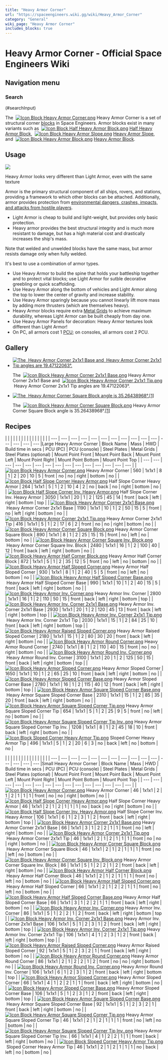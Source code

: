 ```yaml
---
title: "Heavy Armor Corner"
url: "https://spaceengineers.wiki.gg/wiki/Heavy_Armor_Corner"
category: "General"
wiki_page: "Heavy Armor Corner"
includes_blocks: true
---
```


# Heavy Armor Corner - Official Space Engineers Wiki

## Navigation menu

### Search

(#searchInput)

The  [![Icon Block Heavy Armor Corner.png](https://spaceengineers.wiki.gg/images/thumb/3/3a/Icon_Block_Heavy_Armor_Corner.png/21px-Icon_Block_Heavy_Armor_Corner.png?6c6987)](https://spaceengineers.wiki.gg/wiki/Heavy_Armor_Corner "Heavy Armor Corner") Heavy Armor Corner is a set of structural corner [blocks](https://spaceengineers.wiki.gg/wiki/Block "Block") in Space Engineers. Armor blocks exist in many variants such as  [![Icon Block Half Heavy Armor Block.png](https://spaceengineers.wiki.gg/images/thumb/1/18/Icon_Block_Half_Heavy_Armor_Block.png/21px-Icon_Block_Half_Heavy_Armor_Block.png?576a2b)](https://spaceengineers.wiki.gg/wiki/Half_Heavy_Armor_Block "Half Heavy Armor Block") [Half Heavy Armor Block](https://spaceengineers.wiki.gg/wiki/Half_Heavy_Armor_Block "Half Heavy Armor Block"),  [![Icon Block Heavy Armor Slope.png](https://spaceengineers.wiki.gg/images/thumb/6/6a/Icon_Block_Heavy_Armor_Slope.png/21px-Icon_Block_Heavy_Armor_Slope.png?b6bfa1)](https://spaceengineers.wiki.gg/wiki/Heavy_Armor_Slope "Heavy Armor Slope") [Heavy Armor Slope](https://spaceengineers.wiki.gg/wiki/Heavy_Armor_Slope "Heavy Armor Slope"), and  [![Icon Block Heavy Armor Block.png](https://spaceengineers.wiki.gg/images/thumb/b/bd/Icon_Block_Heavy_Armor_Block.png/21px-Icon_Block_Heavy_Armor_Block.png?32be9b)](https://spaceengineers.wiki.gg/wiki/Heavy_Armor_Block "Heavy Armor Block") [Heavy Armor Block](https://spaceengineers.wiki.gg/wiki/Heavy_Armor_Block "Heavy Armor Block").

## Usage

[![](https://spaceengineers.wiki.gg/images/thumb/4/4e/Heavy_armor_wood_panelling.png/320px-Heavy_armor_wood_panelling.png?436e7c)](https://spaceengineers.wiki.gg/wiki/File:Heavy_armor_wood_panelling.png)

Heavy Armor looks very different than Light Armor, even with the same texture

Armor is the primary structural component of all ships, rovers, and stations, providing a framework to which other blocks can be attached. Additionally, armor provides protection from [environmental dangers, crashes, impacts, and attacks from hostile players](https://spaceengineers.wiki.gg/wiki/Damage_Mechanics "Damage Mechanics").

*   Light Armor is cheap to build and light-weight, but provides only basic protection.
*   Heavy armor provides the best structural integrity and is much more resistant to damage, but has a high material cost and drastically increases the ship's mass.

Note that welded and unwelded blocks have the same mass, but armor resists damage only when fully welded.

It's best to use a combination of armor types.

*   Use Heavy Armor to build the spine that holds your battleship together and to protect vital blocks; use Light Armor for sutble decorative greebling or quick scaffolding.
*   Use Heavy Armor along the bottom of vehicles and Light Armor along the top to lower the center of gravity and increase stability.
*   Use Heavy Armor sparingly because you cannot linearly lift more mass by adding more thrusters (which are themselves heavy).
*   Heavy Armor blocks require extra [Metal Grids](https://spaceengineers.wiki.gg/wiki/Metal_Grid "Metal Grid") to achieve maximum durability, whereas Light Armor can be built cheaply from day one.
*   Use Heavy Armor Panels for decoration: Heavy Armor textures look different than Light Armor!
*   On PC, all armors cost 1 [PCU](https://spaceengineers.wiki.gg/wiki/PCU "PCU"); on consoles, all armors cost 2 PCU.

## Gallery

*   [![The  Heavy Armor Corner 2x1x1 Base and  Heavy Armor Corner 2x1x1 Tip angles are 19.47122063°.](https://spaceengineers.wiki.gg/images/thumb/d/dd/Armor_corner_2x1x1_tip_and_base_angle_by_Kennet0805.jpg/120px-Armor_corner_2x1x1_tip_and_base_angle_by_Kennet0805.jpg?152fef)](https://spaceengineers.wiki.gg/wiki/File:Armor_corner_2x1x1_tip_and_base_angle_by_Kennet0805.jpg "The  Heavy Armor Corner 2x1x1 Base and  Heavy Armor Corner 2x1x1 Tip angles are 19.47122063°.")
    
    The  [![Icon Block Heavy Armor Corner 2x1x1 Base.png](https://spaceengineers.wiki.gg/images/thumb/e/e0/Icon_Block_Heavy_Armor_Corner_2x1x1_Base.png/21px-Icon_Block_Heavy_Armor_Corner_2x1x1_Base.png?25b129)](https://spaceengineers.wiki.gg/wiki/Heavy_Armor_Corner_2x1x1_Base "Heavy Armor Corner 2x1x1 Base") Heavy Armor Corner 2x1x1 Base and  [![Icon Block Heavy Armor Corner 2x1x1 Tip.png](https://spaceengineers.wiki.gg/images/thumb/0/0a/Icon_Block_Heavy_Armor_Corner_2x1x1_Tip.png/21px-Icon_Block_Heavy_Armor_Corner_2x1x1_Tip.png?6be0c9)](https://spaceengineers.wiki.gg/wiki/Heavy_Armor_Corner_2x1x1_Tip "Heavy Armor Corner 2x1x1 Tip") Heavy Armor Corner 2x1x1 Tip angles are 19.47122063°.
    
*   [![The  Heavy Armor Corner Square Block angle is 35.26438968°.[1]](https://spaceengineers.wiki.gg/images/thumb/6/6c/Armor_corner_square_angle_by_Kennet0805.png/120px-Armor_corner_square_angle_by_Kennet0805.png?d38300)](https://spaceengineers.wiki.gg/wiki/File:Armor_corner_square_angle_by_Kennet0805.png "The  Heavy Armor Corner Square Block angle is 35.26438968°.[1]")
    
    The  [![Icon Block Heavy Armor Corner Square Block.png](https://spaceengineers.wiki.gg/images/thumb/a/a6/Icon_Block_Heavy_Armor_Corner_Square_Block.png/21px-Icon_Block_Heavy_Armor_Corner_Square_Block.png?230e6a)](https://spaceengineers.wiki.gg/wiki/Heavy_Armor_Corner_Square_Block "Heavy Armor Corner Square Block") Heavy Armor Corner Square Block angle is 35.26438968°.[\[1\]](#cite_note-1)
    

## Recipes

|     |     |     |     |     |     |     |     |     |     |     |     |     |     |     |
| --- | --- | --- | --- | --- | --- | --- | --- | --- | --- | --- | --- | --- | --- | --- |Large Heavy Armor Corner
| Block Name | Mass | HWD | Build time in secs | PCU (PC) | PCU (console) | Steel Plates | Metal Grids | Steel Plates (optional) | Mount Point Front | Mount Point Back | Mount Point Left | Mount Point Right | Mount Point Bottom | Mount Point Top |
| --- | --- | --- | --- | --- | --- | --- | --- | --- | --- | --- | --- | --- | --- | --- |
| [![Icon Block Heavy Armor Corner.png](https://spaceengineers.wiki.gg/images/thumb/3/3a/Icon_Block_Heavy_Armor_Corner.png/21px-Icon_Block_Heavy_Armor_Corner.png?6c6987)](https://spaceengineers.wiki.gg/wiki/Heavy_Armor_Corner "Heavy Armor Corner") Heavy Armor Corner | 560 | 1x1x1 | 8   | 1   | 2   | 20  | 10  | 5   | front | no  | no  | right | bottom | no  |
| [![Icon Block Half Slope Corner Heavy Armor.png](https://spaceengineers.wiki.gg/images/thumb/b/b6/Icon_Block_Half_Slope_Corner_Heavy_Armor.png/21px-Icon_Block_Half_Slope_Corner_Heavy_Armor.png?f9f60a)](https://spaceengineers.wiki.gg/wiki/Half_Slope_Corner_Heavy_Armor "Half Slope Corner Heavy Armor") Half Slope Corner Heavy Armor | 264 | 1x1x1 | 5   | 1   | 2   | 10  | 4   | 2   | no  | back | no  | right | bottom | no  |
| [![Icon Block Half Slope Corner Inv. Heavy Armor.png](https://spaceengineers.wiki.gg/images/thumb/7/7f/Icon_Block_Half_Slope_Corner_Inv._Heavy_Armor.png/21px-Icon_Block_Half_Slope_Corner_Inv._Heavy_Armor.png?54ab89)](https://spaceengineers.wiki.gg/wiki/Half_Slope_Corner_Inv._Heavy_Armor "Half Slope Corner Inv. Heavy Armor") Half Slope Corner Inv. Heavy Armor | 3050 | 1x1x1 | 20  | 1   | 2   | 125 | 45  | 14  | front | back | left | right | bottom | top |
| [![Icon Block Heavy Armor Corner 2x1x1 Base.png](https://spaceengineers.wiki.gg/images/thumb/e/e0/Icon_Block_Heavy_Armor_Corner_2x1x1_Base.png/21px-Icon_Block_Heavy_Armor_Corner_2x1x1_Base.png?25b129)](https://spaceengineers.wiki.gg/wiki/Heavy_Armor_Corner_2x1x1_Base "Heavy Armor Corner 2x1x1 Base") Heavy Armor Corner 2x1x1 Base | 1190 | 1x1x1 | 10  | 1   | 2   | 50  | 15  | 5   | front | no  | left | right | bottom | no  |
| [![Icon Block Heavy Armor Corner 2x1x1 Tip.png](https://spaceengineers.wiki.gg/images/thumb/0/0a/Icon_Block_Heavy_Armor_Corner_2x1x1_Tip.png/21px-Icon_Block_Heavy_Armor_Corner_2x1x1_Tip.png?6be0c9)](https://spaceengineers.wiki.gg/wiki/Heavy_Armor_Corner_2x1x1_Tip "Heavy Armor Corner 2x1x1 Tip") Heavy Armor Corner 2x1x1 Tip | 416 | 1x1x1 | 5   | 1   | 2   | 17  | 6   | 2   | front | no  | no  | right | bottom | no  |
| [![Icon Block Heavy Armor Corner Square Block.png](https://spaceengineers.wiki.gg/images/thumb/a/a6/Icon_Block_Heavy_Armor_Corner_Square_Block.png/21px-Icon_Block_Heavy_Armor_Corner_Square_Block.png?230e6a)](https://spaceengineers.wiki.gg/wiki/Heavy_Armor_Corner_Square_Block "Heavy Armor Corner Square Block") Heavy Armor Corner Square Block | 890 | 1x1x1 | 8   | 1   | 2   | 25  | 15  | 15  | front | no  | left | no  | bottom | no  |
| [![Icon Block Heavy Armor Corner Square Inv. Block.png](https://spaceengineers.wiki.gg/images/thumb/8/82/Icon_Block_Heavy_Armor_Corner_Square_Inv._Block.png/21px-Icon_Block_Heavy_Armor_Corner_Square_Inv._Block.png?d871ee)](https://spaceengineers.wiki.gg/wiki/Heavy_Armor_Corner_Square_Inv._Block "Heavy Armor Corner Square Inv. Block") Heavy Armor Corner Square Inv. Block | 2480 | 1x1x1 | 16  | 1   | 2   | 100 | 40  | 12  | front | back | left | right | bottom | no  |
| [![Icon Block Heavy Armor Half Corner Block.png](https://spaceengineers.wiki.gg/images/thumb/a/a3/Icon_Block_Heavy_Armor_Half_Corner_Block.png/21px-Icon_Block_Heavy_Armor_Half_Corner_Block.png?e6666e)](https://spaceengineers.wiki.gg/wiki/Heavy_Armor_Half_Corner_Block "Heavy Armor Half Corner Block") Heavy Armor Half Corner Block | 872 | 1x1x1 | 5   | 1   | 2   | 35  | 12  | 5   | front | no  | left | no  | bottom | no  |
| [![Icon Block Heavy Armor Half Sloped Corner.png](https://spaceengineers.wiki.gg/images/thumb/3/30/Icon_Block_Heavy_Armor_Half_Sloped_Corner.png/21px-Icon_Block_Heavy_Armor_Half_Sloped_Corner.png?1addee)](https://spaceengineers.wiki.gg/wiki/Heavy_Armor_Half_Sloped_Corner "Heavy Armor Half Sloped Corner") Heavy Armor Half Sloped Corner | 930 | 1x1x1 | 8   | 1   | 2   | 40  | 5   | 5   | front | no  | left | no  | bottom | no  |
| [![Icon Block Heavy Armor Half Sloped Corner Base.png](https://spaceengineers.wiki.gg/images/thumb/f/fd/Icon_Block_Heavy_Armor_Half_Sloped_Corner_Base.png/21px-Icon_Block_Heavy_Armor_Half_Sloped_Corner_Base.png?dbcb9b)](https://spaceengineers.wiki.gg/wiki/Heavy_Armor_Half_Sloped_Corner_Base "Heavy Armor Half Sloped Corner Base") Heavy Armor Half Sloped Corner Base | 990 | 1x1x1 | 10  | 1   | 2   | 40  | 15  | 5   | front | back | left | right | bottom | no  |
| [![Icon Block Heavy Armor Inv. Corner.png](https://spaceengineers.wiki.gg/images/thumb/5/52/Icon_Block_Heavy_Armor_Inv._Corner.png/21px-Icon_Block_Heavy_Armor_Inv._Corner.png?1d0826)](https://spaceengineers.wiki.gg/wiki/Heavy_Armor_Inv._Corner "Heavy Armor Inv. Corner") Heavy Armor Inv. Corner | 2800 | 1x1x1 | 16  | 1   | 2   | 110 | 50  | 15  | front | back | left | right | bottom | top |
| [![Icon Block Heavy Armor Inv. Corner 2x1x1 Base.png](https://spaceengineers.wiki.gg/images/thumb/b/b6/Icon_Block_Heavy_Armor_Inv._Corner_2x1x1_Base.png/21px-Icon_Block_Heavy_Armor_Inv._Corner_2x1x1_Base.png?7e933e)](https://spaceengineers.wiki.gg/wiki/Heavy_Armor_Inv._Corner_2x1x1_Base "Heavy Armor Inv. Corner 2x1x1 Base") Heavy Armor Inv. Corner 2x1x1 Base | 2930 | 1x1x1 | 20  | 1   | 2   | 120 | 45  | 13  | front | back | left | right | bottom | top |
| [![Icon Block Heavy Armor Inv. Corner 2x1x1 Tip.png](https://spaceengineers.wiki.gg/images/thumb/2/26/Icon_Block_Heavy_Armor_Inv._Corner_2x1x1_Tip.png/21px-Icon_Block_Heavy_Armor_Inv._Corner_2x1x1_Tip.png?7b97df)](https://spaceengineers.wiki.gg/wiki/Heavy_Armor_Inv._Corner_2x1x1_Tip "Heavy Armor Inv. Corner 2x1x1 Tip") Heavy Armor Inv. Corner 2x1x1 Tip | 2030 | 1x1x1 | 15  | 1   | 2   | 84  | 25  | 10  | front | back | left | right | bottom | top |
| [![Icon Block Heavy Armor Raised Sloped Corner.png](https://spaceengineers.wiki.gg/images/thumb/f/fc/Icon_Block_Heavy_Armor_Raised_Sloped_Corner.png/21px-Icon_Block_Heavy_Armor_Raised_Sloped_Corner.png?d9c732)](https://spaceengineers.wiki.gg/wiki/Heavy_Armor_Raised_Sloped_Corner "Heavy Armor Raised Sloped Corner") Heavy Armor Raised Sloped Corner | 2180 | 1x1x1 | 15  | 1   | 2   | 80  | 30  | 20  | front | back | left | right | bottom | no  |
| [![Icon Block Heavy Armor Round Corner.png](https://spaceengineers.wiki.gg/images/thumb/2/2f/Icon_Block_Heavy_Armor_Round_Corner.png/21px-Icon_Block_Heavy_Armor_Round_Corner.png?4fcdd0)](https://spaceengineers.wiki.gg/wiki/Heavy_Armor_Round_Corner "Heavy Armor Round Corner") Heavy Armor Round Corner | 2740 | 1x1x1 | 8   | 1   | 2   | 110 | 40  | 15  | front | no  | no  | right | bottom | no  |
| [![Icon Block Heavy Armor Round Inv. Corner.png](https://spaceengineers.wiki.gg/images/thumb/f/f2/Icon_Block_Heavy_Armor_Round_Inv._Corner.png/21px-Icon_Block_Heavy_Armor_Round_Inv._Corner.png?4c8e3a)](https://spaceengineers.wiki.gg/wiki/Heavy_Armor_Round_Inv._Corner "Heavy Armor Round Inv. Corner") Heavy Armor Round Inv. Corner | 3100 | 1x1x1 | 20  | 1   | 2   | 125 | 50  | 15  | front | back | left | right | bottom | top |
| [![Icon Block Heavy Armor Sloped Corner.png](https://spaceengineers.wiki.gg/images/thumb/a/ad/Icon_Block_Heavy_Armor_Sloped_Corner.png/21px-Icon_Block_Heavy_Armor_Sloped_Corner.png?a577a4)](https://spaceengineers.wiki.gg/wiki/Heavy_Armor_Sloped_Corner "Heavy Armor Sloped Corner") Heavy Armor Sloped Corner | 1650 | 1x1x1 | 10  | 1   | 2   | 65  | 25  | 10  | front | back | left | right | bottom | no  |
| [![Icon Block Heavy Armor Sloped Corner Base.png](https://spaceengineers.wiki.gg/images/thumb/1/1f/Icon_Block_Heavy_Armor_Sloped_Corner_Base.png/21px-Icon_Block_Heavy_Armor_Sloped_Corner_Base.png?fb64e2)](https://spaceengineers.wiki.gg/wiki/Heavy_Armor_Sloped_Corner_Base "Heavy Armor Sloped Corner Base") Heavy Armor Sloped Corner Base | 2780 | 1x1x1 | 16  | 1   | 2   | 115 | 40  | 12  | front | back | left | right | bottom | top |
| [![Icon Block Heavy Armor Square Sloped Corner Base.png](https://spaceengineers.wiki.gg/images/thumb/e/e0/Icon_Block_Heavy_Armor_Square_Sloped_Corner_Base.png/21px-Icon_Block_Heavy_Armor_Square_Sloped_Corner_Base.png?111860)](https://spaceengineers.wiki.gg/wiki/Heavy_Armor_Square_Sloped_Corner_Base "Heavy Armor Square Sloped Corner Base") Heavy Armor Square Sloped Corner Base | 2310 | 1x1x1 | 15  | 1   | 2   | 85  | 35  | 20  | front | back | left | right | bottom | no  |
| [![Icon Block Heavy Armor Square Sloped Corner Tip.png](https://spaceengineers.wiki.gg/images/thumb/1/12/Icon_Block_Heavy_Armor_Square_Sloped_Corner_Tip.png/21px-Icon_Block_Heavy_Armor_Square_Sloped_Corner_Tip.png?21cc80)](https://spaceengineers.wiki.gg/wiki/Heavy_Armor_Square_Sloped_Corner_Tip "Heavy Armor Square Sloped Corner Tip") Heavy Armor Square Sloped Corner Tip | 654 | 1x1x1 | 5   | 1   | 2   | 25  | 9   | 5   | front | no  | left | no  | bottom | no  |
| [![Icon Block Heavy Armor Square Sloped Corner Tip Inv..png](https://spaceengineers.wiki.gg/images/thumb/b/b2/Icon_Block_Heavy_Armor_Square_Sloped_Corner_Tip_Inv..png/21px-Icon_Block_Heavy_Armor_Square_Sloped_Corner_Tip_Inv..png?976d78)](https://spaceengineers.wiki.gg/wiki/Heavy_Armor_Square_Sloped_Corner_Tip_Inv. "Heavy Armor Square Sloped Corner Tip Inv.") Heavy Armor Square Sloped Corner Tip Inv. | 1208 | 1x1x1 | 8   | 1   | 2   | 45  | 18  | 10  | front | back | left | right | bottom | no  |
| [![Icon Block Sloped Corner Heavy Armor Tip.png](https://spaceengineers.wiki.gg/images/thumb/d/d6/Icon_Block_Sloped_Corner_Heavy_Armor_Tip.png/21px-Icon_Block_Sloped_Corner_Heavy_Armor_Tip.png?dbbb88)](https://spaceengineers.wiki.gg/wiki/Sloped_Corner_Heavy_Armor_Tip "Sloped Corner Heavy Armor Tip") Sloped Corner Heavy Armor Tip | 496 | 1x1x1 | 5   | 1   | 2   | 20  | 6   | 3   | no  | back | left | no  | bottom | no  |

|     |     |     |     |     |     |     |     |     |     |     |     |     |     |     |
| --- | --- | --- | --- | --- | --- | --- | --- | --- | --- | --- | --- | --- | --- | --- |Small Heavy Armor Corner
| Block Name | Mass | HWD | Build time in secs | PCU (PC) | PCU (console) | Steel Plates | Metal Grids | Steel Plates (optional) | Mount Point Front | Mount Point Back | Mount Point Left | Mount Point Right | Mount Point Bottom | Mount Point Top |
| --- | --- | --- | --- | --- | --- | --- | --- | --- | --- | --- | --- | --- | --- | --- |
| [![Icon Block Heavy Armor Corner.png](https://spaceengineers.wiki.gg/images/thumb/3/3a/Icon_Block_Heavy_Armor_Corner.png/21px-Icon_Block_Heavy_Armor_Corner.png?6c6987)](https://spaceengineers.wiki.gg/wiki/Heavy_Armor_Corner "Heavy Armor Corner") Heavy Armor Corner | 46  | 1x1x1 | 2   | 1   | 2   | 1   | 1   | 1   | front | no  | no  | right | bottom | no  |
| [![Icon Block Half Slope Corner Heavy Armor.png](https://spaceengineers.wiki.gg/images/thumb/b/b6/Icon_Block_Half_Slope_Corner_Heavy_Armor.png/21px-Icon_Block_Half_Slope_Corner_Heavy_Armor.png?f9f60a)](https://spaceengineers.wiki.gg/wiki/Half_Slope_Corner_Heavy_Armor "Half Slope Corner Heavy Armor") Half Slope Corner Heavy Armor | 46  | 1x1x1 | 2   | 1   | 2   | 1   | 1   | 1   | no  | back | no  | right | bottom | no  |
| [![Icon Block Half Slope Corner Inv. Heavy Armor.png](https://spaceengineers.wiki.gg/images/thumb/7/7f/Icon_Block_Half_Slope_Corner_Inv._Heavy_Armor.png/21px-Icon_Block_Half_Slope_Corner_Inv._Heavy_Armor.png?54ab89)](https://spaceengineers.wiki.gg/wiki/Half_Slope_Corner_Inv._Heavy_Armor "Half Slope Corner Inv. Heavy Armor") Half Slope Corner Inv. Heavy Armor | 106 | 1x1x1 | 6   | 1   | 2   | 3   | 1   | 2   | front | back | left | right | bottom | top |
| [![Icon Block Heavy Armor Corner 2x1x1 Base.png](https://spaceengineers.wiki.gg/images/thumb/e/e0/Icon_Block_Heavy_Armor_Corner_2x1x1_Base.png/21px-Icon_Block_Heavy_Armor_Corner_2x1x1_Base.png?25b129)](https://spaceengineers.wiki.gg/wiki/Heavy_Armor_Corner_2x1x1_Base "Heavy Armor Corner 2x1x1 Base") Heavy Armor Corner 2x1x1 Base | 66  | 1x1x1 | 3   | 1   | 2   | 2   | 1   | 1   | front | no  | left | right | bottom | no  |
| [![Icon Block Heavy Armor Corner 2x1x1 Tip.png](https://spaceengineers.wiki.gg/images/thumb/0/0a/Icon_Block_Heavy_Armor_Corner_2x1x1_Tip.png/21px-Icon_Block_Heavy_Armor_Corner_2x1x1_Tip.png?6be0c9)](https://spaceengineers.wiki.gg/wiki/Heavy_Armor_Corner_2x1x1_Tip "Heavy Armor Corner 2x1x1 Tip") Heavy Armor Corner 2x1x1 Tip | 46  | 1x1x1 | 2   | 1   | 2   | 1   | 1   | 1   | front | no  | no  | right | bottom | no  |
| [![Icon Block Heavy Armor Corner Square Block.png](https://spaceengineers.wiki.gg/images/thumb/a/a6/Icon_Block_Heavy_Armor_Corner_Square_Block.png/21px-Icon_Block_Heavy_Armor_Corner_Square_Block.png?230e6a)](https://spaceengineers.wiki.gg/wiki/Heavy_Armor_Corner_Square_Block "Heavy Armor Corner Square Block") Heavy Armor Corner Square Block | 46  | 1x1x1 | 2   | 1   | 2   | 1   | 1   | 1   | front | no  | left | no  | bottom | no  |
| [![Icon Block Heavy Armor Corner Square Inv. Block.png](https://spaceengineers.wiki.gg/images/thumb/8/82/Icon_Block_Heavy_Armor_Corner_Square_Inv._Block.png/21px-Icon_Block_Heavy_Armor_Corner_Square_Inv._Block.png?d871ee)](https://spaceengineers.wiki.gg/wiki/Heavy_Armor_Corner_Square_Inv._Block "Heavy Armor Corner Square Inv. Block") Heavy Armor Corner Square Inv. Block | 86  | 1x1x1 | 5   | 1   | 2   | 2   | 1   | 2   | front | back | left | right | bottom | no  |
| [![Icon Block Heavy Armor Half Corner Block.png](https://spaceengineers.wiki.gg/images/thumb/a/a3/Icon_Block_Heavy_Armor_Half_Corner_Block.png/21px-Icon_Block_Heavy_Armor_Half_Corner_Block.png?e6666e)](https://spaceengineers.wiki.gg/wiki/Heavy_Armor_Half_Corner_Block "Heavy Armor Half Corner Block") Heavy Armor Half Corner Block | 46  | 1x1x1 | 2   | 1   | 2   | 1   | 1   | 1   | front | no  | left | no  | bottom | no  |
| [![Icon Block Heavy Armor Half Sloped Corner.png](https://spaceengineers.wiki.gg/images/thumb/3/30/Icon_Block_Heavy_Armor_Half_Sloped_Corner.png/21px-Icon_Block_Heavy_Armor_Half_Sloped_Corner.png?1addee)](https://spaceengineers.wiki.gg/wiki/Heavy_Armor_Half_Sloped_Corner "Heavy Armor Half Sloped Corner") Heavy Armor Half Sloped Corner | 66  | 1x1x1 | 2   | 1   | 2   | 2   | 1   | 1   | front | no  | left | no  | bottom | no  |
| [![Icon Block Heavy Armor Half Sloped Corner Base.png](https://spaceengineers.wiki.gg/images/thumb/f/fd/Icon_Block_Heavy_Armor_Half_Sloped_Corner_Base.png/21px-Icon_Block_Heavy_Armor_Half_Sloped_Corner_Base.png?dbcb9b)](https://spaceengineers.wiki.gg/wiki/Heavy_Armor_Half_Sloped_Corner_Base "Heavy Armor Half Sloped Corner Base") Heavy Armor Half Sloped Corner Base | 66  | 1x1x1 | 3   | 1   | 2   | 2   | 1   | 1   | front | back | left | right | bottom | no  |
| [![Icon Block Heavy Armor Inv. Corner.png](https://spaceengineers.wiki.gg/images/thumb/5/52/Icon_Block_Heavy_Armor_Inv._Corner.png/21px-Icon_Block_Heavy_Armor_Inv._Corner.png?1d0826)](https://spaceengineers.wiki.gg/wiki/Heavy_Armor_Inv._Corner "Heavy Armor Inv. Corner") Heavy Armor Inv. Corner | 86  | 1x1x1 | 5   | 1   | 2   | 2   | 1   | 2   | front | back | left | right | bottom | top |
| [![Icon Block Heavy Armor Inv. Corner 2x1x1 Base.png](https://spaceengineers.wiki.gg/images/thumb/b/b6/Icon_Block_Heavy_Armor_Inv._Corner_2x1x1_Base.png/21px-Icon_Block_Heavy_Armor_Inv._Corner_2x1x1_Base.png?7e933e)](https://spaceengineers.wiki.gg/wiki/Heavy_Armor_Inv._Corner_2x1x1_Base "Heavy Armor Inv. Corner 2x1x1 Base") Heavy Armor Inv. Corner 2x1x1 Base | 106 | 1x1x1 | 5   | 1   | 2   | 3   | 1   | 2   | front | back | left | right | bottom | top |
| [![Icon Block Heavy Armor Inv. Corner 2x1x1 Tip.png](https://spaceengineers.wiki.gg/images/thumb/2/26/Icon_Block_Heavy_Armor_Inv._Corner_2x1x1_Tip.png/21px-Icon_Block_Heavy_Armor_Inv._Corner_2x1x1_Tip.png?7b97df)](https://spaceengineers.wiki.gg/wiki/Heavy_Armor_Inv._Corner_2x1x1_Tip "Heavy Armor Inv. Corner 2x1x1 Tip") Heavy Armor Inv. Corner 2x1x1 Tip | 106 | 1x1x1 | 4   | 1   | 2   | 3   | 1   | 2   | front | back | left | right | bottom | top |
| [![Icon Block Heavy Armor Raised Sloped Corner.png](https://spaceengineers.wiki.gg/images/thumb/f/fc/Icon_Block_Heavy_Armor_Raised_Sloped_Corner.png/21px-Icon_Block_Heavy_Armor_Raised_Sloped_Corner.png?d9c732)](https://spaceengineers.wiki.gg/wiki/Heavy_Armor_Raised_Sloped_Corner "Heavy Armor Raised Sloped Corner") Heavy Armor Raised Sloped Corner | 92  | 1x1x1 | 5   | 1   | 2   | 3   | 2   | 1   | front | back | left | right | bottom | no  |
| [![Icon Block Heavy Armor Round Corner.png](https://spaceengineers.wiki.gg/images/thumb/2/2f/Icon_Block_Heavy_Armor_Round_Corner.png/21px-Icon_Block_Heavy_Armor_Round_Corner.png?4fcdd0)](https://spaceengineers.wiki.gg/wiki/Heavy_Armor_Round_Corner "Heavy Armor Round Corner") Heavy Armor Round Corner | 86  | 1x1x1 | 2   | 1   | 2   | 2   | 1   | 2   | front | no  | no  | right | bottom | no  |
| [![Icon Block Heavy Armor Round Inv. Corner.png](https://spaceengineers.wiki.gg/images/thumb/f/f2/Icon_Block_Heavy_Armor_Round_Inv._Corner.png/21px-Icon_Block_Heavy_Armor_Round_Inv._Corner.png?4c8e3a)](https://spaceengineers.wiki.gg/wiki/Heavy_Armor_Round_Inv._Corner "Heavy Armor Round Inv. Corner") Heavy Armor Round Inv. Corner | 106 | 1x1x1 | 6   | 1   | 2   | 3   | 1   | 2   | front | back | left | right | bottom | top |
| [![Icon Block Heavy Armor Sloped Corner.png](https://spaceengineers.wiki.gg/images/thumb/a/ad/Icon_Block_Heavy_Armor_Sloped_Corner.png/21px-Icon_Block_Heavy_Armor_Sloped_Corner.png?a577a4)](https://spaceengineers.wiki.gg/wiki/Heavy_Armor_Sloped_Corner "Heavy Armor Sloped Corner") Heavy Armor Sloped Corner | 66  | 1x1x1 | 4   | 1   | 2   | 2   | 1   | 1   | front | back | left | right | bottom | no  |
| [![Icon Block Heavy Armor Sloped Corner Base.png](https://spaceengineers.wiki.gg/images/thumb/1/1f/Icon_Block_Heavy_Armor_Sloped_Corner_Base.png/21px-Icon_Block_Heavy_Armor_Sloped_Corner_Base.png?fb64e2)](https://spaceengineers.wiki.gg/wiki/Heavy_Armor_Sloped_Corner_Base "Heavy Armor Sloped Corner Base") Heavy Armor Sloped Corner Base | 106 | 1x1x1 | 5   | 1   | 2   | 3   | 1   | 2   | front | back | left | right | bottom | top |
| [![Icon Block Heavy Armor Square Sloped Corner Base.png](https://spaceengineers.wiki.gg/images/thumb/e/e0/Icon_Block_Heavy_Armor_Square_Sloped_Corner_Base.png/21px-Icon_Block_Heavy_Armor_Square_Sloped_Corner_Base.png?111860)](https://spaceengineers.wiki.gg/wiki/Heavy_Armor_Square_Sloped_Corner_Base "Heavy Armor Square Sloped Corner Base") Heavy Armor Square Sloped Corner Base | 92  | 1x1x1 | 5   | 1   | 2   | 3   | 2   | 1   | front | back | left | right | bottom | no  |
| [![Icon Block Heavy Armor Square Sloped Corner Tip.png](https://spaceengineers.wiki.gg/images/thumb/1/12/Icon_Block_Heavy_Armor_Square_Sloped_Corner_Tip.png/21px-Icon_Block_Heavy_Armor_Square_Sloped_Corner_Tip.png?21cc80)](https://spaceengineers.wiki.gg/wiki/Heavy_Armor_Square_Sloped_Corner_Tip "Heavy Armor Square Sloped Corner Tip") Heavy Armor Square Sloped Corner Tip | 46  | 1x1x1 | 2   | 1   | 2   | 1   | 1   | 1   | front | no  | left | no  | bottom | no  |
| [![Icon Block Heavy Armor Square Sloped Corner Tip Inv..png](https://spaceengineers.wiki.gg/images/thumb/b/b2/Icon_Block_Heavy_Armor_Square_Sloped_Corner_Tip_Inv..png/21px-Icon_Block_Heavy_Armor_Square_Sloped_Corner_Tip_Inv..png?976d78)](https://spaceengineers.wiki.gg/wiki/Heavy_Armor_Square_Sloped_Corner_Tip_Inv. "Heavy Armor Square Sloped Corner Tip Inv.") Heavy Armor Square Sloped Corner Tip Inv. | 66  | 1x1x1 | 4   | 1   | 2   | 2   | 1   | 1   | front | back | left | right | bottom | no  |
| [![Icon Block Sloped Corner Heavy Armor Tip.png](https://spaceengineers.wiki.gg/images/thumb/d/d6/Icon_Block_Sloped_Corner_Heavy_Armor_Tip.png/21px-Icon_Block_Sloped_Corner_Heavy_Armor_Tip.png?dbbb88)](https://spaceengineers.wiki.gg/wiki/Sloped_Corner_Heavy_Armor_Tip "Sloped Corner Heavy Armor Tip") Sloped Corner Heavy Armor Tip | 46  | 1x1x1 | 2   | 1   | 2   | 1   | 1   | 1   | no  | back | left | no  | bottom | no  |
